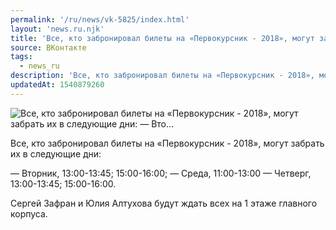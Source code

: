 ```yaml
---
permalink: '/ru/news/vk-5825/index.html'
layout: 'news.ru.njk'
title: 'Все, кто забронировал билеты на «Первокурсник - 2018», могут забрать их в следующие дни:  — Вто…'
source: ВКонтакте
tags:
  - news_ru
description: 'Все, кто забронировал билеты на «Первокурсник - 2018», могут забрать их в следующие дни:  — Вто…'
updatedAt: 1540879260
---
```

![Все, кто забронировал билеты на «Первокурсник - 2018», могут забрать их в следующие дни:  — Вто…](https://sun9-53.userapi.com/impf/c851324/v851324613/32da0/a11Vit9FTfs.jpg?size=960x720&quality=96&proxy=1&sign=b2d09d7528726374342d0fa1baa59880&c_uniq_tag=vQhFb1arQFgww1lZe96XyqTUZ5ocGHN7o2KTq48mYZ4&type=album)

Все, кто забронировал билеты на «Первокурсник - 2018», могут забрать их в следующие дни:

— Вторник, 13:00-13:45; 15:00-16:00;
— Среда, 11:00-13:00
— Четверг, 13:00-13:45; 15:00-16:00.

Сергей Зафран и Юлия Алтухова будут ждать всех на 1 этаже главного корпуса.
